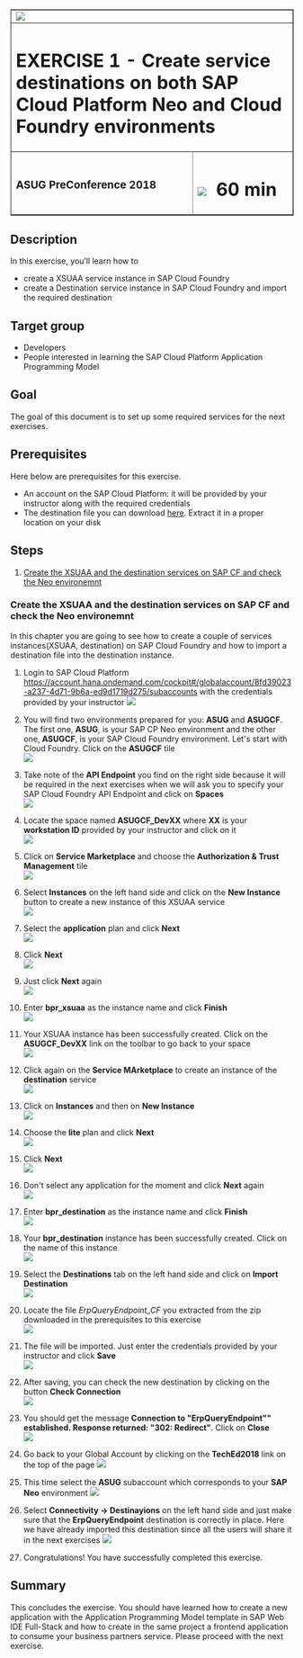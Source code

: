 <table width=100% border=>
<tr><td colspan=2><img src="images/spacer.png"></td></tr>
<tr><td colspan=2><h1>EXERCISE 1 - Create service destinations on both SAP Cloud Platform Neo and Cloud Foundry environments</h1></td></tr>
<tr><td><h3>ASUG PreConference 2018</h3></td><td><h1><img src="images/clock.png"> &nbsp;60 min</h1></td></tr>
</table>


## Description
In this exercise, you’ll learn how to 

* create a XSUAA service instance in SAP Cloud Foundry
* create a Destination service instance in SAP Cloud Foundry and import the required destination 


## Target group

* Developers
* People interested in learning the SAP Cloud Platform Application Programming Model  


## Goal

The goal of this document is to set up some required services for the next exercises.  

## Prerequisites
  
Here below are prerequisites for this exercise.

* An account on the SAP Cloud Platform: it will be provided by your instructor along with the required credentials
* The destination file you can download [here](files/ErpQueryEndpoint_CF.zip). Extract it in a proper location on your disk


## Steps

1. [Create the XSUAA and the destination services on SAP CF and check the Neo environemnt](#xsuaa-destination)



### <a name="xsuaa-destination"></a>Create the XSUAA and the destination services on SAP CF and check the Neo environemnt
In this chapter you are going to see how to create a couple of services instances(XSUAA, destination) on SAP Cloud Foundry and how to import a destination file into the destination instance.

1. Login to SAP Cloud Platform <https://account.hana.ondemand.com/cockpit#/globalaccount/8fd39023-a237-4d71-9b6a-ed9d1719d275/subaccounts> with the credentials provided by your instructor 
	![](images/01.png)

1. You will find two environments prepared for you: **ASUG** and **ASUGCF**. The first one, **ASUG**, is your SAP CP Neo environment and the other one, **ASUGCF**, is your SAP Cloud Foundry environment. Let's start with Cloud Foundry. Click on the **ASUGCF** tile  
	![](images/02.png)

1. Take note of the **API Endpoint** you find on the right side because it will be required in the next exercises when we will ask you to specify your SAP Cloud Foundry API Endpoint and click on **Spaces**  
	![](images/03.png)

1. Locate the space named **ASUGCF_DevXX** where **XX** is your **workstation ID** provided by your instructor and click on it  
	![](images/04.png)

1. Click on **Service Marketplace** and choose the **Authorization & Trust Management** tile  
	![](images/05.png)

1. Select **Instances** on the left hand side and click on the **New Instance** button to create a new instance of this XSUAA service  
	![](images/06.png)

1. Select the **application** plan and click **Next**  
	![](images/07.png)

1. Click **Next**  
	![](images/08.png)

1. Just click **Next** again  
	![](images/09.png)

1. Enter **bpr_xsuaa** as the instance name and click **Finish**  
	![](images/10.png)

1. Your XSUAA instance has been successfully created. Click on the **ASUGCF_DevXX** link on the toolbar to go back to your space  
	![](images/11.png)

1. Click again on the **Service MArketplace** to create an instance of the **destination** service  
	![](images/12.png)

1. Click on **Instances** and then on **New Instance**  
	![](images/13.png)

1. Choose the **lite** plan and click **Next**  
	![](images/14.png)

1. Click **Next**  
	![](images/15.png)

1. Don't select any application for the moment and click **Next** again  
	![](images/16.png)

1. Enter **bpr_destination** as the instance name and click **Finish**  
	![](images/17.png)

1. Your **bpr_destination** instance has been successfully created. Click on the name of this instance  
	![](images/18.png)

1. Select the **Destinations** tab on the left hand side and click on **Import Destination**  
	![](images/19.png)

1. Locate the file *ErpQueryEndpoint_CF* you extracted from the zip downloaded in the prerequisites to this exercise  
	![](images/20.png)

1. The file will be imported. Just enter the credentials provided by your instructor and click **Save**  
	![](images/21.png)

1. After saving, you can check the new destination by clicking on the button **Check Connection**  
	![](images/22.png)

1. You should get the message **Connection to "ErpQueryEndpoint"" established. Response returned: "302: Redirect"**. Click on **Close**  
	![](images/23.png)

1. Go back to your Global Account by clicking on the **TechEd2018** link on the top of the page
	![](images/24.png)

1. This time select the **ASUG** subaccount which corresponds to your **SAP Neo** environment 
	![](images/25.png)

1. Select **Connectivity -> Destinayions** on the left hand side and just make sure that the **ErpQueryEndpoint** destination is correctly in place. Here we have already imported this destination since all the users will share it in the next exercises
	![](images/26.png)

1. Congratulations! You have successfully completed this exercise.



## Summary
This concludes the exercise. You should have learned how to create a new application with the Application Programming Model template in SAP Web IDE Full-Stack and how to create in the same project a frontend application to consume your business partners service. Please proceed with the next exercise.
